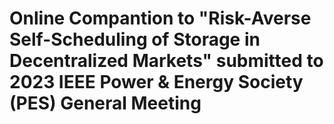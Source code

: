# Online Compantion to "Risk-Averse Self-Scheduling of Storage in Decentralized Markets" submitted to 2023 IEEE Power & Energy Society (PES) General Meeting
